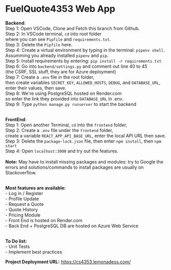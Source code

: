 # FuelQuote4353 Web App

**Backend**:<br>
Step 1: Open VSCode, Clone and Fetch this branch from Github.<br>
Step 2: In VSCode terminal, ```cd``` into root folder 
<br>where you can see ```Pipfile``` and ```requirements.txt```. <br>
Step 3: Delete the ```Pipfile``` here.<br>
Step 4: Create a virtual environment by typing in the terminal: ```pipenv shell```.<br>
Assumming you already installed ```pipenv``` and ```pip```.<br>
Step 5: Install requirements by entering: ```pip install -r requirements.txt```<br>
Step 6: Go into ```backend/settings.py``` and comment out line 40 to 45<br>
(the CSRF, SSL stuff, they are for Azure deployment)<br>
Step 7: Create a ```.env``` file in the root folder, <br>
then create variables ```SECRET_KEY```, ```ALLOWED_HOSTS```, ```DEBUG```, and ```DATABASE_URL```, enter their values, then save.<br>
Step 8: We're using PostgreSQL hosted on Render.com<br>
so enter the link they provided into ```DATABASE_URL``` in .env.<br>
Step 9: Type ```python manage.py runserver``` to start the backend<br><br>

**FrontEnd**:<br>
Step 1: Open another Terminal, ```cd``` into the ```frontend``` folder,<br> 
Step 2: Create a ```.env``` file under the ```frontend``` folder, 
<br>create a variable ```REACT_APP_API_BASE_URL```, enter the local API URL then save.<br>
Step 3: Delete the ```package-lock.json``` file, then enter ```npm install```, then ```npm start```<br>
Step 4: Open ```localhost:3000``` and try out the features.<br><br>
**Note:** May have to install missing packages and modules: try to Google the errors and solutions/commands to install packages are usually on Stackoverflow.
<br><br>

**Most features are available:**<br>
    - Log in / Register <br>
    - Profile Update <br>
    - Request a Quote <br>
    - Quote History <br>
    - Pricing Module<br>
    - Front End is hosted on Render.com<br>
    - Back End + PostgreSQL DB are hosted on Azure Web Service<br><br>

**To Do list:**<br>
    - Unit Tests<br>
    - Implement best practices<br>

**Project Deployment URL:** https://cs4353.lemonadess.com/<br>
